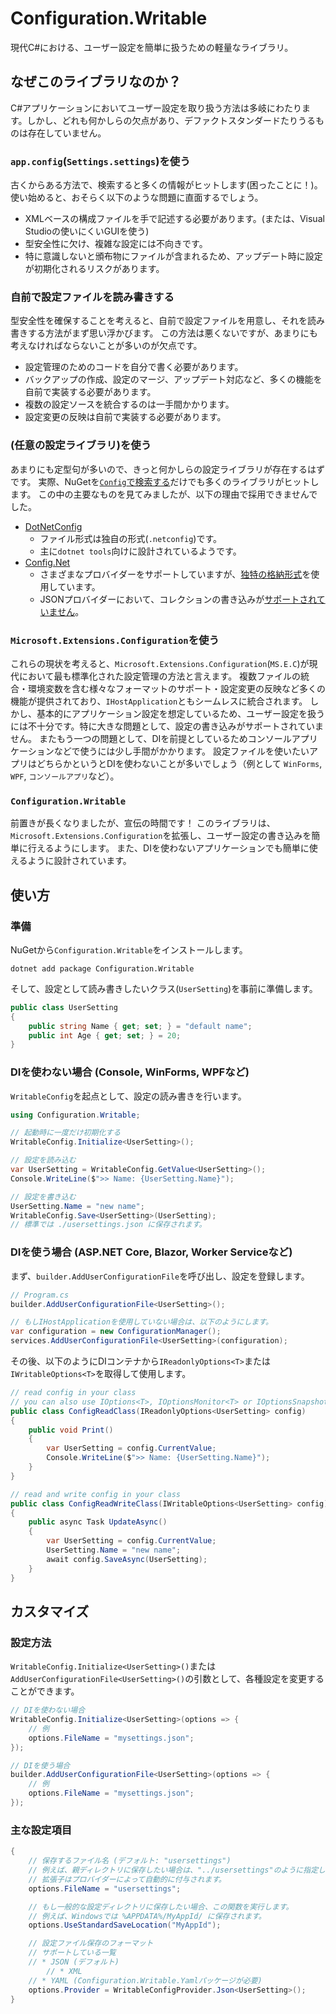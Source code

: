 # Configuration.Writable
現代C#における、ユーザー設定を簡単に扱うための軽量なライブラリ。

## なぜこのライブラリなのか？
C#アプリケーションにおいてユーザー設定を取り扱う方法は多岐にわたります。しかし、どれも何かしらの欠点があり、デファクトスタンダードたりうるものは存在していません。

### `app.config`(`Settings.settings`)を使う
古くからある方法で、検索すると多くの情報がヒットします(困ったことに！)。使い始めると、おそらく以下のような問題に直面するでしょう。

* XMLベースの構成ファイルを手で記述する必要があります。(または、Visual Studioの使いにくいGUIを使う)
* 型安全性に欠け、複雑な設定には不向きです。
* 特に意識しないと頒布物にファイルが含まれるため、アップデート時に設定が初期化されるリスクがあります。

### 自前で設定ファイルを読み書きする
型安全性を確保することを考えると、自前で設定ファイルを用意し、それを読み書きする方法がまず思い浮かびます。
この方法は悪くないですが、あまりにも考えなければならないことが多いのが欠点です。

* 設定管理のためのコードを自分で書く必要があります。
* バックアップの作成、設定のマージ、アップデート対応など、多くの機能を自前で実装する必要があります。
* 複数の設定ソースを統合するのは一手間かかります。
* 設定変更の反映は自前で実装する必要があります。

### (任意の設定ライブラリ)を使う
あまりにも定型句が多いので、きっと何かしらの設定ライブラリが存在するはずです。
実際、NuGetを[`Config`で検索する](https://www.nuget.org/packages?q=config)だけでも多くのライブラリがヒットします。
この中の主要なものを見てみましたが、以下の理由で採用できませんでした。

* [DotNetConfig](https://github.com/dotnetconfig/dotnet-config)
  * ファイル形式は独自の形式(`.netconfig`)です。
  * 主に`dotnet tools`向けに設計されているようです。
* [Config.Net](https://github.com/aloneguid/config)
  * さまざまなプロバイダーをサポートしていますが、[独特の格納形式](https://github.com/aloneguid/config#flatline-syntax)を使用しています。
  * JSONプロバイダーにおいて、コレクションの書き込みが[サポートされていません](https://github.com/aloneguid/config#json)。

### `Microsoft.Extensions.Configuration`を使う
これらの現状を考えると、`Microsoft.Extensions.Configuration`(`MS.E.C`)が現代において最も標準化された設定管理の方法と言えます。
複数ファイルの統合・環境変数を含む様々なフォーマットのサポート・設定変更の反映など多くの機能が提供されており、`IHostApplication`ともシームレスに統合されます。
しかし、基本的にアプリケーション設定を想定しているため、ユーザー設定を扱うには不十分です。特に大きな問題として、設定の書き込みがサポートされていません。
またもう一つの問題として、DIを前提としているためコンソールアプリケーションなどで使うには少し手間がかかります。
設定ファイルを使いたいアプリはどちらかというとDIを使わないことが多いでしょう（例として `WinForms`, `WPF`, `コンソールアプリ`など）。

### `Configuration.Writable`
前置きが長くなりましたが、宣伝の時間です！
このライブラリは、`Microsoft.Extensions.Configuration`を拡張し、ユーザー設定の書き込みを簡単に行えるようにします。
また、DIを使わないアプリケーションでも簡単に使えるように設計されています。

## 使い方
### 準備
NuGetから`Configuration.Writable`をインストールします。

```shell
dotnet add package Configuration.Writable
```

そして、設定として読み書きしたいクラス(`UserSetting`)を事前に準備します。

```csharp
public class UserSetting
{
    public string Name { get; set; } = "default name";
    public int Age { get; set; } = 20;
}
```

### DIを使わない場合 (Console, WinForms, WPFなど)
`WritableConfig`を起点として、設定の読み書きを行います。

```csharp
using Configuration.Writable;

// 起動時に一度だけ初期化する
WritableConfig.Initialize<UserSetting>();

// 設定を読み込む
var UserSetting = WritableConfig.GetValue<UserSetting>();
Console.WriteLine($">> Name: {UserSetting.Name}");

// 設定を書き込む
UserSetting.Name = "new name";
WritableConfig.Save<UserSetting>(UserSetting);
// 標準では ./usersettings.json に保存されます。
```

### DIを使う場合 (ASP.NET Core, Blazor, Worker Serviceなど)
まず、`builder.AddUserConfigurationFile`を呼び出し、設定を登録します。

```csharp
// Program.cs
builder.AddUserConfigurationFile<UserSetting>();

// もしIHostApplicationを使用していない場合は、以下のようにします。
var configuration = new ConfigurationManager();
services.AddUserConfigurationFile<UserSetting>(configuration);
```

その後、以下のようにDIコンテナから`IReadonlyOptions<T>`または`IWritableOptions<T>`を取得して使用します。

```csharp
// read config in your class
// you can also use IOptions<T>, IOptionsMonitor<T> or IOptionsSnapshot<T>
public class ConfigReadClass(IReadonlyOptions<UserSetting> config)
{
    public void Print()
    {
        var UserSetting = config.CurrentValue;
        Console.WriteLine($">> Name: {UserSetting.Name}");
    }
}

// read and write config in your class
public class ConfigReadWriteClass(IWritableOptions<UserSetting> config)
{
    public async Task UpdateAsync()
    {
        var UserSetting = config.CurrentValue;
        UserSetting.Name = "new name";
        await config.SaveAsync(UserSetting);
    }
}
```

## カスタマイズ
### 設定方法
`WritableConfig.Initialize<UserSetting>()`または`AddUserConfigurationFile<UserSetting>()`の引数として、各種設定を変更することができます。

```csharp
// DIを使わない場合
WritableConfig.Initialize<UserSetting>(options => {
    // 例
    options.FileName = "mysettings.json";
});

// DIを使う場合
builder.AddUserConfigurationFile<UserSetting>(options => {
    // 例
    options.FileName = "mysettings.json";
});
```
### 主な設定項目
```csharp
{
    // 保存するファイル名 (デフォルト: "usersettings")
    // 例えば、親ディレクトリに保存したい場合は、"../usersettings"のように指定します。
    // 拡張子はプロバイダーによって自動的に付与されます。
    options.FileName = "usersettings"; 

    // もし一般的な設定ディレクトリに保存したい場合、この関数を実行します。
    // 例えば、Windowsでは %APPDATA%/MyAppId/ に保存されます。
    options.UseStandardSaveLocation("MyAppId");

    // 設定ファイル保存のフォーマット
    // サポートしている一覧
    // * JSON (デフォルト)
		// * XML
    // * YAML (Configuration.Writable.Yamlパッケージが必要)
    options.Provider = WritableConfigProvider.Json<UserSetting>();
}
```

